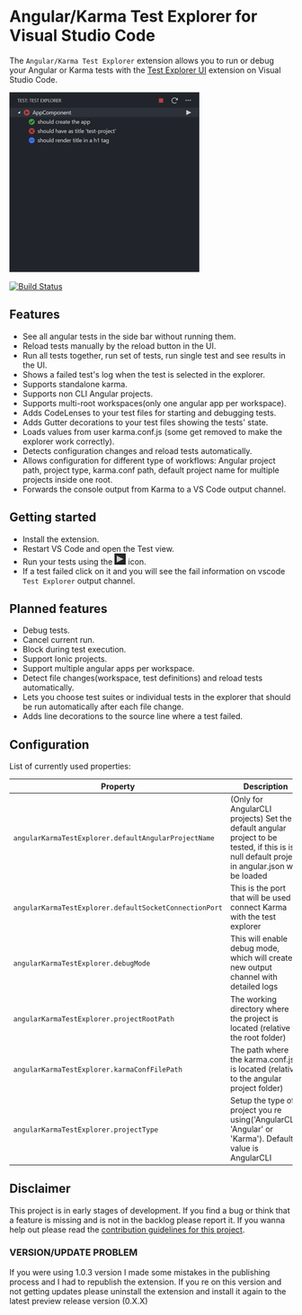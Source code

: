 # Angular/Karma Test Explorer for Visual Studio Code

The `Angular/Karma Test Explorer` extension allows you to run or debug your Angular or Karma tests with the
[Test Explorer UI](https://marketplace.visualstudio.com/items?itemName=hbenl.vscode-test-explorer) extension on Visual Studio Code.

![Example run tests](img/img-running-tests-readme.png)

[![Build Status](https://dev.azure.com/raagh/angular-karma-test-explorer/_apis/build/status/angular-karma-test-explorer-CI?branchName=master)](https://dev.azure.com/raagh/angular-karma-test-explorer/_build/latest?definitionId=2?branchName=master)

## Features

- See all angular tests in the side bar without running them.
- Reload tests manually by the reload button in the UI.
- Run all tests together, run set of tests, run single test and see results in the UI.
- Shows a failed test's log when the test is selected in the explorer.
- Supports standalone karma.
- Supports non CLI Angular projects.
- Supports multi-root workspaces(only one angular app per workspace).
- Adds CodeLenses to your test files for starting and debugging tests.
- Adds Gutter decorations to your test files showing the tests' state.
- Loads values from user karma.conf.js (some get removed to make the explorer work correctly).
- Detects configuration changes and reload tests automatically.
- Allows configuration for different type of workflows: Angular project path, project type, karma.conf path, default project name for multiple projects inside one root.
- Forwards the console output from Karma to a VS Code output channel.

## Getting started

- Install the extension.
- Restart VS Code and open the Test view.
- Run your tests using the ![Run](img/run.png) icon.
- If a test failed click on it and you will see the fail information on vscode `Test Explorer` output channel.

## Planned features

- Debug tests.
- Cancel current run.
- Block during test execution.
- Support Ionic projects.
- Support multiple angular apps per workspace.
- Detect file changes(workspace, test definitions) and reload tests automatically.
- Lets you choose test suites or individual tests in the explorer that should be run automatically after each file change.
- Adds line decorations to the source line where a test failed.

## Configuration

List of currently used properties:

| Property                                               | Description                                                                                                                                    |
| ------------------------------------------------------ | ---------------------------------------------------------------------------------------------------------------------------------------------- |
| `angularKarmaTestExplorer.defaultAngularProjectName`   | (Only for AngularCLI projects) Set the default angular project to be tested, if this is is null default project in angular.json will be loaded |
| `angularKarmaTestExplorer.defaultSocketConnectionPort` | This is the port that will be used to connect Karma with the test explorer                                                                     |
| `angularKarmaTestExplorer.debugMode`                   | This will enable debug mode, which will create a new output channel with detailed logs                                                         |
| `angularKarmaTestExplorer.projectRootPath`             | The working directory where the project is located (relative to the root folder)                                                               |
| `angularKarmaTestExplorer.karmaConfFilePath`           | The path where the karma.conf.js is located (relative to the angular project folder)                                                           |
| `angularKarmaTestExplorer.projectType`                 | Setup the type of project you re using('AngularCLI', 'Angular' or 'Karma'). Default value is AngularCLI                                        |

## Disclaimer

This project is in early stages of development.
If you find a bug or think that a feature is missing and is not in the backlog please report it.
If you wanna help out please read the [contribution guidelines for this project](.github/CONTRIBUTING.md).

### VERSION/UPDATE PROBLEM

If you were using 1.0.3 version I made some mistakes in the publishing process and I had to republish the extension.
If you re on this version and not getting updates please uninstall the extension and install it again to the latest preview release version (0.X.X)
